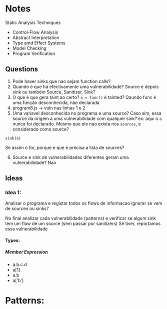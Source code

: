 # Notes

Static Analysis Techniques
- Control-Flow Analysis
- Abstract Interpretation
- Type amd Effect Systems
- Model Checking
- Program Verification

## Questions

1. Pode haver sinks que nao sejam function calls?
2. Quando e que há efectivamente uma vulnerabilidade? Source e depois sink ou também Source, Sanitizer, Sink?
3. O que é que gera taint ao certo? `a = func()` é tainted? Qaundo func é uma função desconhecida, não declarada
4. program8.js -> vuln nas linhas 1 e 2
5. Uma variavel desconhecida no programa e uma source? Caso sim, essa source da origem a uma vulnerabilidade com qualquer sink?
ex: aqui o `a` nunca foi declarado. Mesmo que ele nao exista nos `sources`, e considerado como source?
```
sink(a)
```
Se assim o for, porque e que e precisa a lista de sources?

6. Source e sink de vulnerabilidades diferentes geram uma vulnerabilidade?
    Nao

## Ideas

### Idea 1:
Analisar o programa e registar todos os flows de informacao
    Ignorar se vem de sources ou sinks?

No final analizar cada vulnerabilidade (patterns) e verificar se
algum sink tem um flow de um source (sem passar por sanitizers)
Se tiver, reportamos essa vulnerabilidade

#### Types:
##### Member Expression
- a.b.c.d
- a[1]
- a.b
- a['b']

# Patterns:

